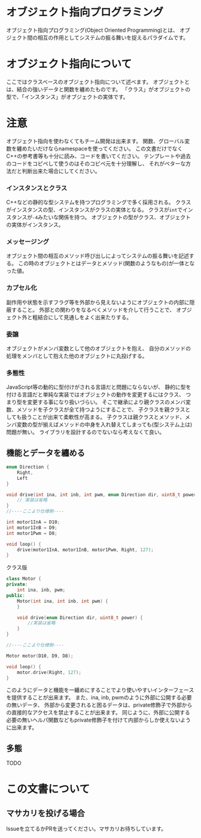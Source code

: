 # オブジェクト指向プログラミング
オブジェクト指向プログラミング(Object Oriented Programming)とは、
オブジェクト間の相互の作用としてシステムの振る舞いを捉えるパラダイムです。
# オブジェクト指向について
ここではクラスベースのオブジェクト指向について述べます。
オブジェクトとは、結合の強いデータと関数を纏めたものです。
「クラス」がオブジェクトの型で、「インスタンス」がオブジェクトの実体です。
# 注意
オブジェクト指向を使わなくてもチーム開発は出来ます。
関数、グローバル変数を纏めたいだけならnamespaceを使ってください。
この文書だけでなくC++の参考書等も十分に読み、コードを書いてください。
テンプレートや過去のコードをコピペして使うのはそのコピペ元を十分理解し、
それがベターな方法だと判断出来た場合にしてください。
### インスタンスとクラス
C++などの静的な型システムを持つプログラミングで多く採用される。
クラスがインスタンスの型、インスタンスがクラスの実体となる。
クラスが`int`でインスタンスが`-4`みたいな関係を持つ。
オブジェクトの型がクラス、オブジェクトの実体がインスタンス。
### メッセージング
オブジェクト間の相互のメソッド呼び出しによってシステムの振る舞いを記述する。
この時のオブジェクトとはデータとメソッド(関数のようなもの)が一体となった値。
### カプセル化
副作用や状態を示すフラグ等を外部から見えないようにオブジェクトの内部に隠蔽すること。
外部との関わりをなるべくメソッドを介して行うことで、
オブジェクト外と粗結合にして見通しをよく出来たりする。
### 委譲
オブジェクトがメンバ変数として他のオブジェクトを抱え、
自分のメソッドの処理をメンバとして抱えた他のオブジェクトに丸投げする。
### 多態性
JavaScript等の動的に型付けがされる言語だと問題にならないが、
静的に型を付ける言語だと単純な実装ではオブジェクトの動作を変更するにはクラス、
つまり型を変更する事になり扱いづらい。
そこで継承により親クラスのメンバ変数、メソッドを子クラスが全て持つようにすることで、
子クラスを親クラスとしても扱うことが出来て柔軟性が高まる。
子クラスは親クラスとメソッド、メンバ変数の型が揃えばメソッドの中身を入れ替えてしまっても(型システム上は)問題が無い。
ライブラリを設計するのでないなら考えなくて良い。
## 機能とデータを纏める
```c
enum Direction {
	Right,
	Left
}

void drive(int ina, int inb, int pwm, enum Direction dir, uint8_t power) {
	// 実装は省略
}
//----ここより仕様側----

int motor1InA = D10;
int motor1InB = D9;
int motor1Pwm = D8;

void loop() {
	drive(motor1InA, motor1InB, motor1Pwm, Right, 127);
}
```
クラス版
```c++
class Motor {
private:
	int ina, inb, pwm;
public:
	Motor(int ina, int inb, int pwm) {
	}

	void drive(enum Direction dir, uint8_t power) {
		//実装は省略
	}
}

//----ここより仕様側----

Motor motor(D10, D9, D8);

void loop() {
	motor.drive(Right, 127);
}
```
このようにデータと機能を一纏めにすることでより使いやすいインターフェースを提供することが出来ます。
また、ina, inb, pwmのように外部に公開する必要の無いデータ、
外部から変更されると困るデータは、private修飾子で外部からの直接的なアクセスを禁止することが出来ます。
同じように、外部に公開する必要の無いヘルパ関数などもprivate修飾子を付けて内部からしか使えないように出来ます。
## 多態
TODO
# この文書について
## マサカリを投げる場合
Issueを立てるかPRを送ってください。マサカリお待ちしています。